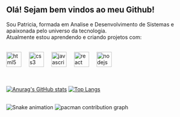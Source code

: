 ## Olá! Sejam bem vindos ao meu Github!

Sou Patricia, formada em Analise e Desenvolvimento de Sistemas e apaixonada pelo universo da tecnologia.
<br>
Atualmente estou aprendendo e criando projetos com:
<br>
<br>
<div align="left">
  <img src="https://cdn.jsdelivr.net/gh/devicons/devicon/icons/html5/html5-original.svg" height="40" alt="html5 logo"  />
  <img width="12" />
  <img src="https://cdn.jsdelivr.net/gh/devicons/devicon/icons/css3/css3-original.svg" height="40" alt="css3 logo"  />
  <img width="12" />
  <img src="https://cdn.jsdelivr.net/gh/devicons/devicon/icons/javascript/javascript-original.svg" height="40" alt="javascript logo"  />
  <img width="12" />
  <img src="https://cdn.jsdelivr.net/gh/devicons/devicon/icons/react/react-original.svg" height="40" alt="react logo"  />
  <img width="12" />
  <img src="https://cdn.jsdelivr.net/gh/devicons/devicon/icons/nodejs/nodejs-original.svg" height="40" alt="nodejs logo"  />
</div>

<br>
<br>




[![Anurag's GitHub stats](https://github-readme-stats.vercel.app/api?username=PatriciaOp&show_icons=true&theme=radical)](https://github.com/anuraghazra/github-readme-stats)         [![Top Langs](https://github-readme-stats.vercel.app/api/top-langs/?username=anuraghazra&layout=donut)](https://github.com/anuraghazra/github-readme-stats)

<br>
<img src="https://raw.githubusercontent.com/PatriciaOp /PatriciaOp /output/snake.svg" alt="Snake animation" /> 

<picture>
  <source media="(prefers-color-scheme: dark)" srcset="https://raw.githubusercontent.com/PatriciaOp /PatriciaOp /output/pacman-contribution-graph-dark.svg">
  <source media="(prefers-color-scheme: light)" srcset="https://raw.githubusercontent.com/PatriciaOp /PatriciaOp /output/pacman-contribution-graph.svg">
  <img alt="pacman contribution graph" src="https://raw.githubusercontent.com/PatriciaOp /PatriciaOp /output/pacman-contribution-graph.svg">
</picture>


###
